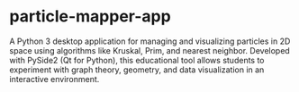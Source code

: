 # particle-mapper-app
A Python 3 desktop application for managing and visualizing particles in 2D space using algorithms like Kruskal, Prim, and nearest neighbor. Developed with PySide2 (Qt for Python), this educational tool allows students to experiment with graph theory, geometry, and data visualization in an interactive environment.
